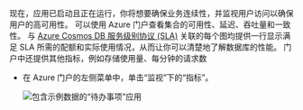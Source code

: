 现在，应用已启动且正在运行，你将想要确保业务连续性，并监视用户访问以确保用户的高可用性。 可以使用 Azure 门户查看集合的可用性、延迟、吞吐量和一致性。 与 [Azure Cosmos DB 服务级别协议 (SLA)](https://azure.microsoft.com/support/legal/sla/documentdb/) 关联的每个图均提供一行显示满足 SLA 所需的配额和实际使用情况，从而让你可以清楚地了解数据库的性能。 门户中还提供其他指标，例如存储使用量、每分钟的请求数

* 在 Azure 门户的左侧菜单中，单击“监视”下的“指标”。

   ![包含示例数据的“待办事项”应用](./media/cosmos-db-tutorial-review-slas/azure-cosmosdb-portal-metrics-slas.png)